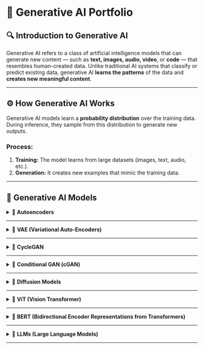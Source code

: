 # 🌟 Generative AI Portfolio

## 🔍 Introduction to Generative AI

Generative AI refers to a class of artificial intelligence models that can generate new content — such as **text, images, audio, video**, or **code** — that resembles human-created data. Unlike traditional AI systems that classify or predict existing data, generative AI **learns the patterns** of the data and **creates new meaningful content**.

---

## ⚙️ How Generative AI Works

Generative AI models learn a **probability distribution** over the training data. During inference, they sample from this distribution to generate new outputs.

### Process:

1. **Training:** The model learns from large datasets (images, text, audio, etc.).
2. **Generation:** It creates new examples that mimic the training data.

---

## 🧠 Generative AI Models

<details>
<summary>🔹 <strong>Autoencoders</strong></summary>

Designed and implemented a fully connected autoencoder neural network for unsupervised feature learning, with a focus on image compression and reconstruction. The model was trained on the Fashion MNIST dataset, enabling it to learn compact, lower-dimensional representations of grayscale fashion images. These compressed representations were then used to accurately reconstruct the original inputs, demonstrating the model’s ability to retain essential visual features while reducing dimensionality.

Architecture :
1. Input Dimension: 784 (28×28 grayscale image flattened)
2. Encoder:
    Dense Layer 1: 512 neurons with ReLU activation
    Dense Layer 2: 32 neurons (bottleneck layer)
3. Latent Space:
    32-dimensional compressed representation capturing the essential features of the input image .
4. Decoder:
   Dense Layer 1: 512 neurons with ReLU activation
   Output Layer: 784 neurons with Sigmoid activation (reshaped to 28×28)
   Loss Function: Mean Squared Error (MSE)
5. Optimizer: Adam

![Autoencoder Output](autoencoder.jpeg)

Functional Flow :
1 . Input: Grayscale fashion image (e.g., handbag) is provided as input to the encoder.
2 . Encoding: The encoder compresses the input from 784 to 32 dimensions, capturing key visual features.
3 .  Decoding: The decoder reconstructs the original image from this compressed representation.
4 . Output: A reconstructed version of the original image is generated, maintaining visual similarity while discarding redundant information.

Key Benefits and Applications  :
1. Dimensionality Reduction: Compresses high-dimensional input images into a compact latent space.
2. Feature Learning: Learns meaningful, low-dimensional representations without supervision.
3. Denoising Capability: Robust against noise, enabling cleaner reconstructions.
4. Efficient Storage & Transmission: Reduced data size makes it suitable for memory-constrained systems.
5. Foundation for Generative Models: Can be extended into advanced models such as Variational Autoencoders (VAEs).


**Output Example:**  
![Autoencoder Output](autoencoder_output.png)

🔗 [Open my Google Colab notebook](https://colab.research.google.com/drive/1VctKToXz5HnEq3hgnZk5fyVwTOx2_AJ8)


</details>

---

<details>
<summary>🔹 <strong>VAE (Variational Auto-Encoders)</strong></summary>

GANs consist of two networks — a **Generator** and a **Discriminator** — that compete in a zero-sum game to improve image generation.

**Use Cases:**
- Image synthesis
- Super-resolution
- Deepfake generation

**Output Example:**  
![GAN Output](./gan/images/output.png)

🔗 [View GAN Project](./gan/README.md)

</details>

---

<details>
<summary>🔹 <strong>CycleGAN</strong></summary>

CycleGAN enables image-to-image translation **without paired data**.

**Use Cases:**
- Photo ↔ Painting
- Horse ↔ Zebra
- Summer ↔ Winter

**Output Example:**  
![CycleGAN Output](./cyclegan/images/output.png)

🔗 [View CycleGAN Project](./cyclegan/README.md)

</details>

---

<details>
<summary>🔹 <strong>Conditional GAN (cGAN)</strong></summary>

cGANs are conditioned on input variables like class labels to generate class-specific outputs.

**Use Cases:**
- Digit generation by label
- Face synthesis from attributes
- Text-to-image synthesis

**Output Example:**  
![cGAN Output](./cgan/images/output.png)

🔗 [View Conditional GAN Project](./cgan/README.md)

</details>

---

<details>
<summary>🔹 <strong>Diffusion Models</strong></summary>

A diffusion model is a generative model that learns to create data by reversing a gradual noising process.
During training, it adds noise to data over many steps (forward process) to learn the degradation pattern.
In generation, it starts from random noise and denoises it step-by-step to produce realistic samples.
Diffusion models are known for their stability, high-quality outputs, and flexibility across data types.


The forward process is a Markov process that gradually adds Gaussian noise to training data over a series of TT timesteps, transforming structured data into pure noise.

![diffusion_model](diffusion model.jpeg)



Purpose
The forward process simulates a noise corruption trajectory, which the model learns to reverse during training. It provides a structured way to model complex data distributions through gradual degradation.

Key Advantages
Stable Training

Optimized with a simple loss (e.g., noise prediction), avoiding adversarial instability.

Theoretical Soundness

Based on probabilistic principles with a tractable and interpretable likelihood.

High-Quality Samples

Enables generation of photorealistic, diverse outputs across modalities.

No Mode Collapse

Captures full data diversity, unlike GANs.

Versatility

Adaptable to tasks like inpainting, super-resolution, and conditional generation.



**Output Example:**  
![Diffusion Output](./diffusion/images/sample_output.png)

🔗 [View Diffusion Model Project](./diffusion/README.md)

</details>

---

<details>
<summary>🔹 <strong>ViT (Vision Transformer)</strong></summary>

ViT splits an image into patches and applies transformer encoders on them — treating image patches like tokens in NLP.

**Use Cases:**
- Image classification
- Object detection
- Medical image analysis

**Output Example:**  
![ViT Output](./vit/images/output.png)

🔗 [View ViT Project](./vit/README.md)

</details>

---

<details>
<summary>🔹 <strong>BERT (Bidirectional Encoder Representations from Transformers)</strong></summary>

BERT is a transformer model trained on masked language modeling and next sentence prediction.

**Use Cases:**
- Sentiment analysis
- Q&A systems
- Named Entity Recognition (NER)

**Output Example:**  
![BERT Output](./bert/images/output.png)

🔗 [View BERT Project](./bert/README.md)

</details>

---

<details>
<summary>🔹 <strong>LLMs (Large Language Models)</strong></summary>

LLMs like GPT, LLaMA, and Claude are trained on billions of tokens and used for generative text tasks.

**Use Cases:**
- Text generation
- Summarization
- Translation
- Code generation

**Output Example:**  
![LLM Output](./llm/images/output.png)

🔗 [View LLM Project](./llm/README.md)

</details>

---




